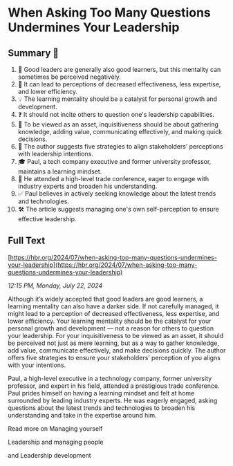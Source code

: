 # When Asking Too Many Questions Undermines Your Leadership

## Summary 🤖

1. 🧠 Good leaders are generally also good learners, but this mentality can sometimes be perceived negatively.
2. 🧩 It can lead to perceptions of decreased effectiveness, less expertise, and lower efficiency.
3. 💡 The learning mentality should be a catalyst for personal growth and development.
4. ❓ It should not incite others to question one's leadership capabilities.
5. 🚀 To be viewed as an asset, inquisitiveness should be about gathering knowledge, adding value, communicating effectively, and making quick decisions.
6. 💪 The author suggests five strategies to align stakeholders’ perceptions with leadership intentions.
7. 🎓 Paul, a tech company executive and former university professor, maintains a learning mindset.
8. 🏁 He attended a high-level trade conference, eager to engage with industry experts and broaden his understanding.
9. ✅ Paul believes in actively seeking knowledge about the latest trends and technologies.
10. 🛠 The article suggests managing one's own self-perception to ensure effective leadership.

## Full Text

[https://hbr.org/2024/07/when-asking-too-many-questions-undermines-your-leadership](https://hbr.org/2024/07/when-asking-too-many-questions-undermines-your-leadership)

*12:15 PM, Monday, July 22, 2024*

Although it’s widely accepted that good leaders are good learners, a learning mentality can also have a darker side. If not carefully managed, it might lead to a perception of decreased effectiveness, less expertise, and lower efficiency. Your learning mentality should be the catalyst for your personal growth and development — not a reason for others to question your leadership. For your inquisitiveness to be viewed as an asset, it should be perceived not just as mere learning, but as a way to gather knowledge, add value, communicate effectively, and make decisions quickly. The author offers five strategies to ensure your stakeholders’ perception of you aligns with your intentions.

Paul, a high-level executive in a technology company, former university professor, and expert in his field, attended a prestigious trade conference. Paul prides himself on having a learning mindset and felt at home surrounded by leading industry experts. He was eagerly engaged, asking questions about the latest trends and technologies to broaden his understanding and take in the expertise around him.

Read more on Managing yourself

Leadership and managing people

and Leadership development

